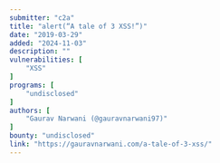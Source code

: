 ```yaml
---
submitter: "c2a"
title: "alert(“A tale of 3 XSS!”)"
date: "2019-03-29"
added: "2024-11-03"
description: ""
vulnerabilities: [
    "XSS"
]
programs: [
    "undisclosed"
]
authors: [
    "Gaurav Narwani (@gauravnarwani97)"
]
bounty: "undisclosed"
link: "https://gauravnarwani.com/a-tale-of-3-xss/"
---
```




